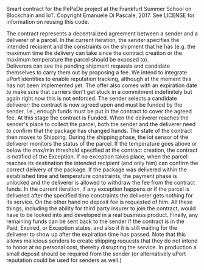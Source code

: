 Smart contract for the PePaDe project at the Frankfurt Summer School on Blockchain and IoT.
Copyright Emanuele Di Pascale, 2017. See LICENSE for information on reusing this code.


The contract represents a decentralized agreement between a sender and a deliverer of a parcel.
In the current iteration, the sender specifies the intended recipient and the constraints on the shipment that he has (e.g. the maximum time the delivery can take since the contract creation or the maximum temperature the parcel should be exposed to).  
Deliverers can see the pending shipment requests and candidate themselves to carry them out by proposing a fee. We intend to integrate uPort identities to enable reputation tracking, although at the moment this has not been implemented yet. The offer also comes with an expiration date to make sure that carriers don't get stuck in a commitment indefinitely but again right now this is not enforced.
The sender selects a candidate deliverer; the contract is now agreed upon and must be funded by the sender, i.e., enough funds must be put in the contract to cover the agreed fee. At this stage the contract is Funded.
When the deliverer reaches the sender's place to collect the parcel, both the sender and the deliverer need to confirm that the package has changed hands. The state of the contract then moves to Shipping.
During the shipping phase, the iot sensor of the deliverer monitors the status of the parcel. If the temperature goes above or below the max/min threshold specified at the contract creation, the contract is notified of the Exception.
If no exception takes place, when the parcel reaches its destination the intended recipient (and only him) can confirm the correct delivery of the package. If the package was delivered within the established time and temperature constraints, the payment phase is unlocked and the deliverer is allowed to withdraw the fee from the contract funds.
In the current iteration, if any exception happens or if the parcel is delivered after the specified time constraints the deliverer gets nothing for its service. On the other hand no deposit fee is requested of him. All these things, including the ability for third party insurer to join the contract, would have to be looked into and developed in a real business product.
Finally, any remaining funds can be sent back to the sender if the contract is in the Paid, Expired, or Exception states, and also if it is still waiting for the deliverer to show up after the expiration time has passed. Note that this allows malicious senders to create shipping requests that they do not intend to honor at no personal cost, thereby disrupting the service. In production a small deposit should be required from the sender (or alternatively uPort reputation could be used for senders as well.)  
